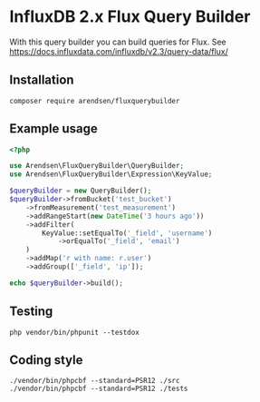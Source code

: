 # InfluxDB 2.x Flux Query Builder

With this query builder you can build queries for Flux.
See https://docs.influxdata.com/influxdb/v2.3/query-data/flux/

## Installation

```
composer require arendsen/fluxquerybuilder
```

## Example usage

```php
<?php

use Arendsen\FluxQueryBuilder\QueryBuilder;
use Arendsen\FluxQueryBuilder\Expression\KeyValue;

$queryBuilder = new QueryBuilder();
$queryBuilder->fromBucket('test_bucket')
    ->fromMeasurement('test_measurement')
    ->addRangeStart(new DateTime('3 hours ago'))
    ->addFilter(
        KeyValue::setEqualTo('_field', 'username')
            ->orEqualTo('_field', 'email')
    )
    ->addMap('r with name: r.user')
    ->addGroup(['_field', 'ip']);

echo $queryBuilder->build();
```

## Testing

```
php vendor/bin/phpunit --testdox
```

## Coding style

```
./vendor/bin/phpcbf --standard=PSR12 ./src
./vendor/bin/phpcbf --standard=PSR12 ./tests
```